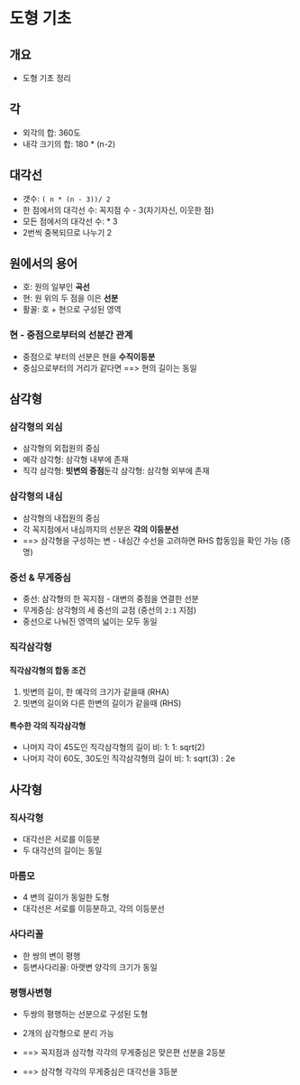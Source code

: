 # 도형 기초

## 개요

* 도형 기초 정리

## 각

* 외각의 합: 360도
* 내각 크기의 합: 180 * (n-2)

## 대각선

* 갯수: `( n * (n - 3))/ 2`
* 한 점에서의 대각선 수: 꼭지점 수 - 3(자기자신, 이웃한 점)
* 모든 점에서의 대각선 수: * 3
* 2번씩 중복되므로 나누기 2

## 원에서의 용어

* 호: 원의 일부인 <b>곡선</b>
* 현: 원 위의 두 점을 이은 <b>선분</b>
* 활꼴: 호 + 현으로 구성된 영역

### 현 - 중점으로부터의 선분간 관계

* 중점으로 부터의 선분은 현을 <b>수직이등분</b>
* 중심으로부터의 거리가 같다면 ==> 현의 길이는 동일 



## 삼각형

### 삼각형의 외심

* 삼각형의 외접원의 중심
* 예각 삼각형: 삼각형 내부에 존재
* 직각 삼각형: <b>빗변의 중점</b>둔각 삼각형: 삼각형 외부에 존재

### 삼각형의 내심

* 삼각형의 내접원의 중심
* 각 꼭지점에서 내심까지의 선분은 <b>각의 이등분선</b>
* ==> 삼각형을 구성하는 변 - 내심간 수선을 고려하면 RHS 합동임을 확인 가능 (증명)

### 중선 & 무게중심

* 중선: 삼각형의 한 꼭지점 - 대변의 중점을 연결한 선분
* 무게중심: 삼각형의 세 중선의 교점 (중선의 `2:1` 지점)
* 중선으로 나눠진 영역의 넓이는 모두 동일



### 직각삼각형

#### 직각삼각형의 합동 조건

1. 빗변의 길이, 한 예각의 크기가 같을때 (RHA)
2. 빗변의 길이와 다른 한변의 길이가 같을때 (RHS)

#### 특수한 각의 직각삼각형

* 나머지 각이 45도인 직각삼각형의 길이 비: 1: 1: sqrt(2)
* 나머지 각이 60도, 30도인 직각삼각형의 길이 비: 1: sqrt(3) : 2e





## 사각형

### 직사각형

* 대각선은 서로를 이등분
* 두 대각선의 길이는 동일

### 마름모

* 4 변의 길이가 동일한 도형
* 대각선은 서로를 이등분하고, 각의 이등분선

### 사다리꼴

* 한 쌍의 변이 평행
* 등변사다리꼴: 아랫변 양각의 크기가 동일

### 평행사변형

* 두쌍의 평행하는 선분으로 구성된 도형



* 2개의 삼각형으로 분리 가능 
* ==> 꼭지점과 삼각형 각각의 무게중심은 맞은편 선분을 2등분
* ==> 삼각형 각각의 무게중심은 대각선을 3등분